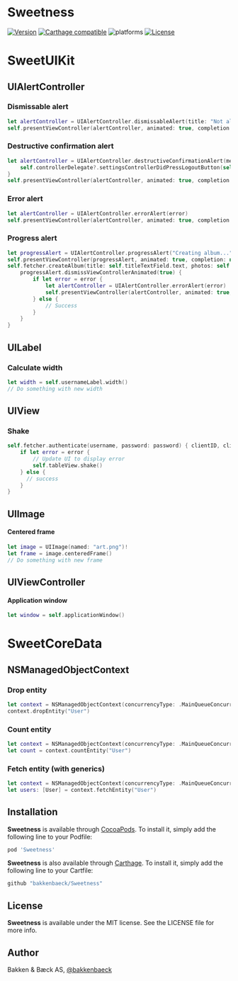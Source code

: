 # Sweetness

[![Version](https://img.shields.io/cocoapods/v/Sweetness.svg?style=flat)](https://cocoapods.org/pods/Sweetness)
[![Carthage compatible](https://img.shields.io/badge/Carthage-compatible-4BC51D.svg?style=flat)](https://github.com/bakkenbaeck/Sweetness)
![platforms](https://img.shields.io/badge/platforms-iOS%20%7C%20OS%20X%20%7C%20watchOS%20%7C%20tvOS%20-lightgrey.svg)
[![License](https://img.shields.io/cocoapods/l/Sweetness.svg?style=flat)](https://cocoapods.org/pods/Sweetness)

# SweetUIKit

## UIAlertController

### Dismissable alert

```swift
let alertController = UIAlertController.dismissableAlert(title: "Not allowed access", message: "Please contact your admin to get access.")
self.presentViewController(alertController, animated: true, completion: nil)
```

### Destructive confirmation alert

```swift
let alertController = UIAlertController.destructiveConfirmationAlert(message: "Are you sure you want to log out?", destructiveActionTitle: "Log out") {
    self.controllerDelegate?.settingsControllerDidPressLogoutButton(self)
}
self.presentViewController(alertController, animated: true, completion: nil)
```

### Error alert

```swift
let alertController = UIAlertController.errorAlert(error)
self.presentViewController(alertController, animated: true, completion: nil)
```

### Progress alert

```swift
let progressAlert = UIAlertController.progressAlert("Creating album...")
self.presentViewController(progressAlert, animated: true, completion: nil)
self.fetcher.createAlbum(title: self.titleTextField.text, photos: self.selectedPhotos) { error in
    progressAlert.dismissViewControllerAnimated(true) {
        if let error = error {
            let alertController = UIAlertController.errorAlert(error)
            self.presentViewController(alertController, animated: true, completion: nil)
        } else {
            // Success
        }
    }
}
```

## UILabel

### Calculate width

```swift
let width = self.usernameLabel.width()
// Do something with new width
```

## UIView

### Shake

```swift
self.fetcher.authenticate(username, password: password) { clientID, clientSecret, accessToken, refreshToken, expiresIn, error in
    if let error = error {
        // Update UI to display error
        self.tableView.shake()
    } else {
      // success
    }
}
```

## UIImage

#### Centered frame

```swift
let image = UIImage(named: "art.png")!
let frame = image.centeredFrame()
// Do something with new frame
```

## UIViewController

#### Application window

```swift
let window = self.applicationWindow()
```

# SweetCoreData

## NSManagedObjectContext

### Drop entity

```swift
let context = NSManagedObjectContext(concurrencyType: .MainQueueConcurrencyType)
context.dropEntity("User")
```

### Count entity

```swift
let context = NSManagedObjectContext(concurrencyType: .MainQueueConcurrencyType)
let count = context.countEntity("User")
```

### Fetch entity (with generics)

```swift
let context = NSManagedObjectContext(concurrencyType: .MainQueueConcurrencyType)
let users: [User] = context.fetchEntity("User")
```

## Installation

**Sweetness** is available through [CocoaPods](http://cocoapods.org). To install
it, simply add the following line to your Podfile:

```ruby
pod 'Sweetness'
```

**Sweetness** is also available through [Carthage](https://github.com/Carthage/Carthage). To install
it, simply add the following line to your Cartfile:

```ruby
github "bakkenbaeck/Sweetness"
```

## License

**Sweetness** is available under the MIT license. See the LICENSE file for more info.

## Author

Bakken & Bæck AS, [@bakkenbaeck](https://twitter.com/bakkenbaeck)
